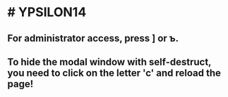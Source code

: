 # # YPSILON14

## For administrator access, press ] or ъ.

## To hide the modal window with self-destruct, you need to click on the letter 'c' and reload the page!
